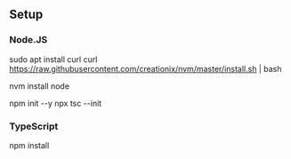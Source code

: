 ## Setup

### Node.JS

sudo apt install curl
curl https://raw.githubusercontent.com/creationix/nvm/master/install.sh | bash

nvm install node

npm init --y
npx tsc --init

### TypeScript

npm install
